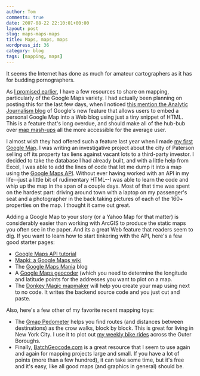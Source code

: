 ```yaml
---
author: Tom
comments: true
date: 2007-08-22 22:10:01+00:00
layout: post
slug: maps-maps-maps
title: Maps, maps, maps
wordpress_id: 36
category: blog
tags: [mapping, maps]
---
```


It seems the Internet has done as much for amateur cartographers as it has for budding pornographers.

As [I promised earlier](/blog/2007/08/the-truth-in-numbers.html), I have a few resources to share on mapping, particularly of the Google Maps variety. I had actually been planning on posting this for the last few days, when I noticed [this mention the Analytic Journalism blog](http://analyticjournalism.blogharbor.com/blog/_archives/2007/8/15/3160819.html) of Google's new feature that allows users to embed a personal Google Map into a Web blog using just a tiny snippet of HTML. This is a feature that's long overdue, and should make all of the hub-bub over [map mash-ups](http://www.programmableweb.com/tag/mapping) all the more accessible for the average user.

I almost wish they had offered such a feature last year when I made [my first Google Map](http://northjersey.com/static/maps/paterson_map_101506.html). I was writing an investigative project about the city of Paterson selling off its property tax liens against vacant lots to a third-party investor. I decided to take the database I had already built, and with a little help from Excel, I was able to add the lines of code that let me dump it into a map using the [Google Maps API](http://googlemapsapi.blogspot.com/). Without ever having worked with an API in my life--just a little bit of rudimentary HTML--I was able to learn the code and whip up the map in the span of a couple days. Most of that time was spent on the hardest part: driving around town with a laptop on my passenger's seat and a photographer in the back taking pictures of each of the 160+ properties on the map. I thought it came out great.

Adding a Google Map to your story (or a Yahoo Map for that matter) is considerably easier than working with ArcGIS to produce the static maps you often see in the paper. And its a great Web feature that readers seem to dig. If you want to learn how to start tinkering with the API, here's a few good starter pages:

  * [Google Maps API tutorial](http://www.econym.demon.co.uk/googlemaps/)	
  * [Mapki: a Google Maps wiki](http://mapki.com/wiki/Main_Page)
  * The [Google Maps Mania](http://googlemapsmania.blogspot.com/) blog
  * A [Google Maps geocoder](http://www.wotton.org/map/batchgeo.html) (which you need to determine the longitude and latitude points for the addresses you want to plot on a map.
  * The [Donkey Magic mapmaker](http://mapmaker.donkeymagic.co.uk/) will help you create your map using next to no code. It writes the backend source code and you just cut and paste.

Also, here's a few other of my favorite recent mapping toys:

  * The [Gmap Pedometer](http://www.gmap-pedometer.com/) helps you find routes (and distances between destinations) as the crow walks, block by block.  This is great for living in New York City. I use it to plot out [my weekly bike rides](http://del.icio.us/tommeagher/biking) across the Outer Boroughs.	
  * Finally, [BatchGeocode.com](http://www.batchgeocode.com/) is a great resource that I seem to use again and again for mapping projects large and small. If you have a lot of points (more than a few hundred), it can take some time, but it's free and it's easy, like all good maps (and graphics in general) should be.